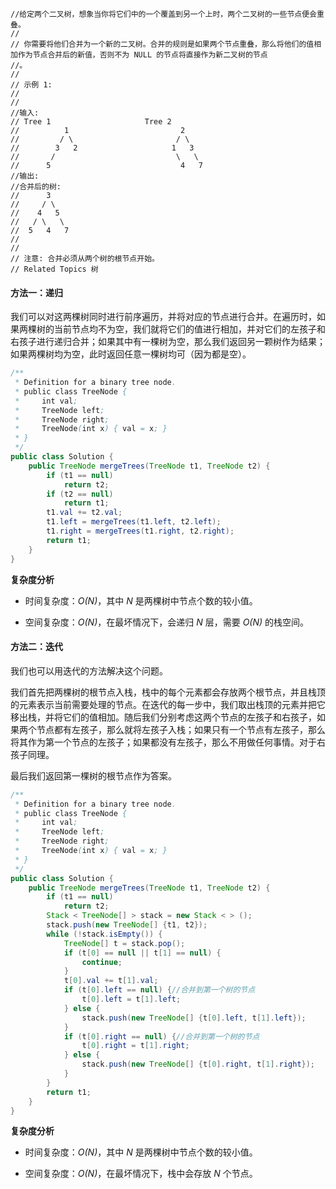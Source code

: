 ```
//给定两个二叉树，想象当你将它们中的一个覆盖到另一个上时，两个二叉树的一些节点便会重叠。 
//
// 你需要将他们合并为一个新的二叉树。合并的规则是如果两个节点重叠，那么将他们的值相加作为节点合并后的新值，否则不为 NULL 的节点将直接作为新二叉树的节点
//。 
//
// 示例 1: 
//
// 
//输入: 
// Tree 1                     Tree 2                  
//          1                         2                             
//         / \                       / \                            
//        3   2                     1   3                        
//       /                           \   \                      
//      5                             4   7                  
//输出: 
//合并后的树:
//      3
//     / \
//    4   5
//   / \   \ 
//  5   4   7
// 
//
// 注意: 合并必须从两个树的根节点开始。 
// Related Topics 树
```

#### 方法一：递归

我们可以对这两棵树同时进行前序遍历，并将对应的节点进行合并。在遍历时，如果两棵树的当前节点均不为空，我们就将它们的值进行相加，并对它们的左孩子和右孩子进行递归合并；如果其中有一棵树为空，那么我们返回另一颗树作为结果；如果两棵树均为空，此时返回任意一棵树均可（因为都是空）。


```Java [sol1]
/**
 * Definition for a binary tree node.
 * public class TreeNode {
 *     int val;
 *     TreeNode left;
 *     TreeNode right;
 *     TreeNode(int x) { val = x; }
 * }
 */
public class Solution {
    public TreeNode mergeTrees(TreeNode t1, TreeNode t2) {
        if (t1 == null)
            return t2;
        if (t2 == null)
            return t1;
        t1.val += t2.val;
        t1.left = mergeTrees(t1.left, t2.left);
        t1.right = mergeTrees(t1.right, t2.right);
        return t1;
    }
}
```

**复杂度分析**

* 时间复杂度：*O(N)*，其中 *N* 是两棵树中节点个数的较小值。

* 空间复杂度：*O(N)*，在最坏情况下，会递归 *N* 层，需要 *O(N)* 的栈空间。

#### 方法二：迭代

我们也可以用迭代的方法解决这个问题。

我们首先把两棵树的根节点入栈，栈中的每个元素都会存放两个根节点，并且栈顶的元素表示当前需要处理的节点。在迭代的每一步中，我们取出栈顶的元素并把它移出栈，并将它们的值相加。随后我们分别考虑这两个节点的左孩子和右孩子，如果两个节点都有左孩子，那么就将左孩子入栈；如果只有一个节点有左孩子，那么将其作为第一个节点的左孩子；如果都没有左孩子，那么不用做任何事情。对于右孩子同理。

最后我们返回第一棵树的根节点作为答案。

```Java [sol2]
/**
 * Definition for a binary tree node.
 * public class TreeNode {
 *     int val;
 *     TreeNode left;
 *     TreeNode right;
 *     TreeNode(int x) { val = x; }
 * }
 */
public class Solution {
    public TreeNode mergeTrees(TreeNode t1, TreeNode t2) {
        if (t1 == null)
            return t2;
        Stack < TreeNode[] > stack = new Stack < > ();
        stack.push(new TreeNode[] {t1, t2});
        while (!stack.isEmpty()) {
            TreeNode[] t = stack.pop();
            if (t[0] == null || t[1] == null) {
                continue;
            }
            t[0].val += t[1].val;
            if (t[0].left == null) {//合并到第一个树的节点
                t[0].left = t[1].left;
            } else {
                stack.push(new TreeNode[] {t[0].left, t[1].left});
            }
            if (t[0].right == null) {//合并到第一个树的节点
                t[0].right = t[1].right;
            } else {
                stack.push(new TreeNode[] {t[0].right, t[1].right});
            }
        }
        return t1;
    }
}
```

**复杂度分析**

* 时间复杂度：*O(N)*，其中 *N* 是两棵树中节点个数的较小值。

* 空间复杂度：*O(N)*，在最坏情况下，栈中会存放 *N* 个节点。